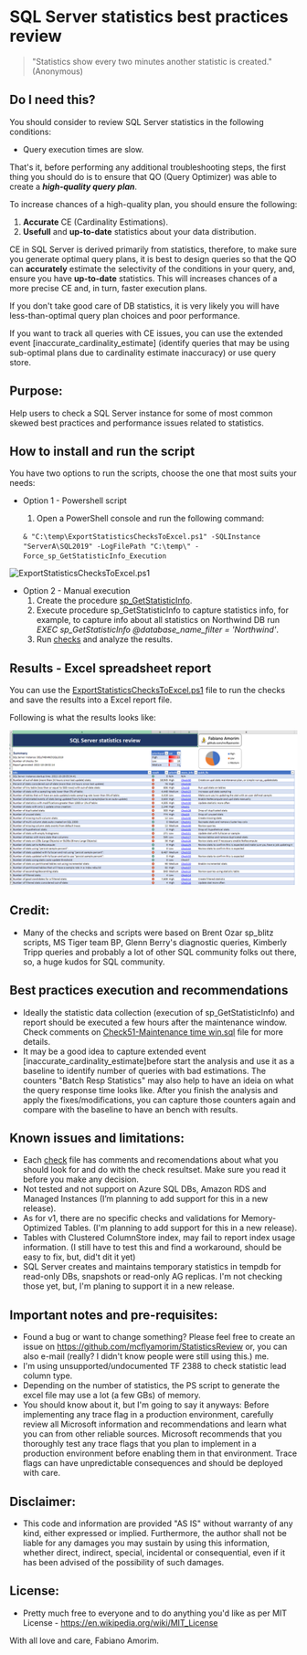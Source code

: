 # SQL Server statistics best practices review

> "Statistics show every two minutes another statistic is created." (Anonymous)

## Do I need this?

You should consider to review SQL Server statistics in the following conditions:

- Query execution times are slow.

That's it, before performing any additional troubleshooting steps, the first thing you should do is to ensure that QO (Query Optimizer) was able to create a ***high-quality query plan***.

To increase chances of a high-quality plan, you should ensure the following:

1. **Accurate** CE (Cardinality Estimations).
2. **Usefull** and **up-to-date** statistics about your data distribution. 

CE in SQL Server is derived primarily from statistics, therefore, to make sure you generate optimal query plans, it is best to design queries so that the QO can **accurately** estimate the selectivity of the conditions in your query, and, ensure you have **up-to-date** statistics. This will increases chances of a more precise CE and, in turn, faster execution plans.

If you don't take good care of DB statistics, it is very likely you will have less-than-optimal query plan choices and poor performance.

If you want to track all queries with CE issues, you can use the extended event [inaccurate_cardinality_estimate] (identify queries that may be using sub-optimal plans due to cardinality estimate inaccuracy) or use query store.

## Purpose:
Help users to check a SQL Server instance for some of most common skewed best practices and performance issues related to statistics.

## How to install and run the script

You have two options to run the scripts, choose the one that most suits your needs:

- Option 1 - Powershell script
  1. Open a PowerShell console and run the following command:

    `& "C:\temp\ExportStatisticsChecksToExcel.ps1" -SQLInstance "ServerA\SQL2019" -LogFilePath "C:\temp\" -Force_sp_GetStatisticInfo_Execution`

![ExportStatisticsChecksToExcel.ps1](/Run.gif)

- Option 2 - Manual execution
  1. Create the procedure [sp_GetStatisticInfo](https://github.com/mcflyamorim/statisticsreview/blob/main/IndividualChecks/0%20-%20sp_GetStatisticInfo.sql).
  2. Execute procedure sp_GetStatisticInfo to capture statistics info, for example, to capture info about all statistics on Northwind DB run *EXEC sp_GetStatisticInfo @database_name_filter = 'Northwind'*.
  3. Run [checks](https://github.com/mcflyamorim/statisticsreview/tree/main/IndividualChecks) and analyze the results.

## Results - Excel spreadsheet report

You can use the [ExportStatisticsChecksToExcel.ps1](https://github.com/mcflyamorim/statisticsreview/blob/main/ExportStatisticsChecksToExcel.ps1) file to run the checks and save the results into a Excel report file.

Following is what the results looks like:

![Excel report](/ExcelReport.png)

## Credit: 
* Many of the checks and scripts were based on Brent Ozar sp_blitz scripts, MS Tiger team BP, Glenn Berry's diagnostic queries, Kimberly Tripp queries
and probably a lot of other SQL community folks out there, so, a huge kudos for SQL community.

## Best practices execution and recommendations
- Ideally the statistic data collection (execution of sp_GetStatisticInfo) and report should be executed a few hours after the maintenance window. Check comments on [Check51-Maintenance time win.sql](https://github.com/mcflyamorim/statisticsreview/blob/main/IndividualChecks/Check51-Maintenance%20time%20win.sql) file for more details.
- It may be a good idea to capture extended event [inaccurate_cardinality_estimate]before start the analysis and use it as a baseline to identify number of queries with bad estimations. The counters "Batch Resp Statistics" may also help to have an ideia on what the query response time looks like. After you finish the analysis and apply the fixes/modifications, you can capture those counters again and compare with the baseline to have an bench with results. 

## Known issues and limitations:
* Each [check](https://github.com/mcflyamorim/statisticsreview/tree/main/IndividualChecks) file has comments and recomendations about what you should look for and do with the check resultset. Make sure you read it before you make any decision.
* Not tested and not support on Azure SQL DBs, Amazon RDS and Managed Instances (I’m planning to add support for this in a new release).
* As for v1, there are no specific checks and validations for Memory-Optimized Tables. (I'm planning to add support for this in a new release).
* Tables with Clustered ColumnStore index, may fail to report index usage information. (I still have to test this and find a workaround, 
 should be easy to fix, but, did't dit it yet)
* SQL Server creates and maintains temporary statistics in tempdb for read-only DBs, 
 snapshots or read-only AG replicas. 
 I'm not checking those yet, but, I'm planing to support it in a new release.

## Important notes and pre-requisites:
* Found a bug or want to change something? Please feel free to create an issue on https://github.com/mcflyamorim/StatisticsReview
 or, you can also e-mail (really? I didn't know people were still using this.) me.
* I'm using unsupported/undocumented TF 2388 to check statistic lead column type.
* Depending on the number of statistics, the PS script to generate the excel file may use a lot (a few GBs) of memory.
* You should know about it, but I'm going to say it anyways:
 Before implementing any trace flag in a production environment, carefully review all Microsoft 
 information and recommendations and learn what you can from other reliable sources. 
 Microsoft recommends that you thoroughly test any trace flags that you plan to implement in a 
 production environment before enabling them in that environment. 
 Trace flags can have unpredictable consequences and should be deployed with care.

## Disclaimer:
* This code and information are provided "AS IS" without warranty of any kind, either expressed or implied.
Furthermore, the author shall not be liable for any damages you may sustain by using this information, whether direct, 
indirect, special, incidental or consequential, even if it has been advised of the possibility of such damages.
	
## License:
* Pretty much free to everyone and to do anything you'd like as per MIT License - https://en.wikipedia.org/wiki/MIT_License

With all love and care, Fabiano Amorim.